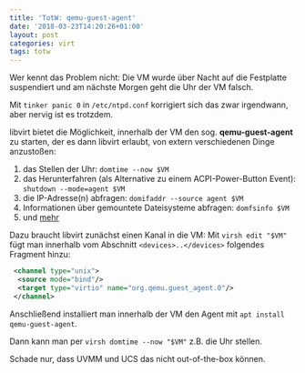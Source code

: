 ```yaml
---
title: 'TotW: qemu-guest-agent'
date: '2018-03-23T14:20:26+01:00'
layout: post
categories: virt
tags: totw
---
```


Wer kennt das Problem nicht: Die VM wurde über Nacht auf die Festplatte suspendiert und am nächste Morgen geht die Uhr der VM falsch.

Mit `tinker panic 0` in `/etc/ntpd.conf` korrigiert sich das zwar irgendwann, aber nervig ist es trotzdem.

libvirt bietet die Möglichkeit, innerhalb der VM den sog. **qemu-guest-agent** zu starten, der es dann libvirt erlaubt, von extern verschiedenen Dinge anzustoßen:

1. das Stellen der Uhr: `domtime --now $VM`
2. das Herunterfahren (als Alternative zu einem ACPI-Power-Button Event): `shutdown --mode=agent $VM`
3. die IP-Adresse(n) abfragen: `domifaddr --source agent $VM`
4. Informationen über gemountete Dateisysteme abfragen: `domfsinfo $VM`
5. und [mehr](https://access.redhat.com/documentation/en-us/red_hat_enterprise_linux/7/html/virtualization_deployment_and_administration_guide/sect-using_the_qemu_guest_virtual_machine_agent_protocol_cli-libvirt_commands)

Dazu braucht libvirt zunächst einen Kanal in die VM: Mit `virsh edit "$VM"` fügt man innerhalb vom Abschnitt `<devices>..</devices>` folgendes Fragment hinzu:
```xml
 <channel type="unix">
  <source mode="bind"/>
  <target type="virtio" name="org.qemu.guest_agent.0"/>
 </channel>
```

Anschließend installiert man innerhalb der VM den Agent mit `apt install qemu-guest-agent`.

Dann kann man per `virsh domtime --now "$VM"` z.B. die Uhr stellen.

Schade nur, dass UVMM und UCS das nicht out-of-the-box können.
